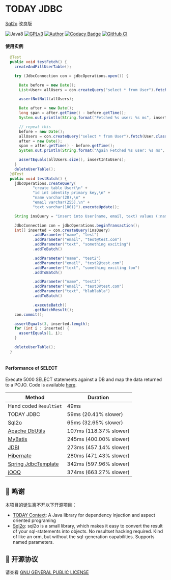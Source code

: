 # TODAY JDBC 

[Sql2o](https://github.com/aaberg/sql2o) 改良版


![Java8](https://img.shields.io/badge/JDK-8+-success.svg)
[![GPLv3](https://img.shields.io/badge/License-GPLv3-blue.svg)](./LICENSE)
[![Author](https://img.shields.io/badge/Author-TODAY-blue.svg)](https://github.com/TAKETODAY)
[![Codacy Badge](https://app.codacy.com/project/badge/Grade/b5b336564b304eaba40a39a211c2dd45)](https://www.codacy.com/gh/TAKETODAY/today-jdbc/dashboard?utm_source=github.com&amp;utm_medium=referral&amp;utm_content=TAKETODAY/today-jdbc&amp;utm_campaign=Badge_Grade)
[![GitHub CI](https://github.com/TAKETODAY/today-jdbc/workflows/GitHub%20CI/badge.svg)](https://github.com/TAKETODAY/today-jdbc/actions)


#### 使用实例

```java
  @Test
  public void testFetch() {
    createAndFillUserTable();

    try (JdbcConnection con = jdbcOperations.open()) {

      Date before = new Date();
      List<User> allUsers = con.createQuery("select * from User").fetch(User.class);

      assertNotNull(allUsers);

      Date after = new Date();
      long span = after.getTime() - before.getTime();
      System.out.println(String.format("Fetched %s user: %s ms", insertIntoUsers, span));

      // repeat this
      before = new Date();
      allUsers = con.createQuery("select * from User").fetch(User.class);
      after = new Date();
      span = after.getTime() - before.getTime();
      System.out.println(String.format("Again Fetched %s user: %s ms", insertIntoUsers, span));

      assertEquals(allUsers.size(), insertIntoUsers);
    }
    deleteUserTable();
  }@Test
  public void testBatch() {
    jdbcOperations.createQuery(
            "create table User(\n" +
            "id int identity primary key,\n" +
            "name varchar(20),\n" +
            "email varchar(255),\n" +
            "text varchar(100))").executeUpdate();

    String insQuery = "insert into User(name, email, text) values (:name, :email, :text)";

    JdbcConnection con = jdbcOperations.beginTransaction();
    int[] inserted = con.createQuery(insQuery)
            .addParameter("name", "test")
            .addParameter("email", "test@test.com")
            .addParameter("text", "something exciting")
            .addToBatch()

            .addParameter("name", "test2")
            .addParameter("email", "test2@test.com")
            .addParameter("text", "something exciting too")
            .addToBatch()

            .addParameter("name", "test3")
            .addParameter("email", "test3@test.com")
            .addParameter("text", "blablabla")
            .addToBatch()

            .executeBatch()
            .getBatchResult();
    con.commit();

    assertEquals(3, inserted.length);
    for (int i : inserted) {
      assertEquals(1, i);
    }

    deleteUserTable();
  }
  
```


#### Performance of SELECT

Execute 5000 SELECT statements against a DB and map the data returned to a POJO.
Code is available [here](/src/test/java/cn/taketoday/jdbc/performance/PojoPerformanceTest.java).

Method                                                              | Duration               |
------------------------------------------------------------------- | ---------------------- |
Hand coded <code>ResultSet</code>                                   | 49ms                   |
TODAY JDBC                                                          | 59ms (20.41% slower)   |
[Sql2o](https://github.com/aaberg/sql2o)                            | 65ms (32.65% slower)   |
[Apache DbUtils](http://commons.apache.org/proper/commons-dbutils/) | 107ms (118.37% slower) |
[MyBatis](http://mybatis.github.io/mybatis-3/)                      | 245ms (400.00% slower) |
[JDBI](http://jdbi.org/)                                            | 273ms (457.14% slower) |
[Hibernate](http://hibernate.org/)                                  | 280ms (471.43% slower) |
[Spring JdbcTemplate](http://docs.spring.io/spring/docs/current/spring-framework-reference/html/jdbc.html) | 342ms (597.96% slower) |
[jOOQ](http://www.jooq.org)                                         | 374ms (663.27% slower) |


## 🙏 鸣谢
本项目的诞生离不开以下开源项目：
* [TODAY Context](https://github.com/TAKETODAY/today-context): A Java library for dependency injection and aspect oriented programing
* [Sql2o](https://github.com/aaberg/sql2o): sql2o is a small library, which makes it easy to convert the result of your sql-statements into objects. No resultset hacking required. Kind of like an orm, but without the sql-generation capabilities. Supports named parameters.

## 📄 开源协议
请查看 [GNU GENERAL PUBLIC LICENSE](https://github.com/TAKETODAY/today-jdbc/blob/master/LICENSE)

